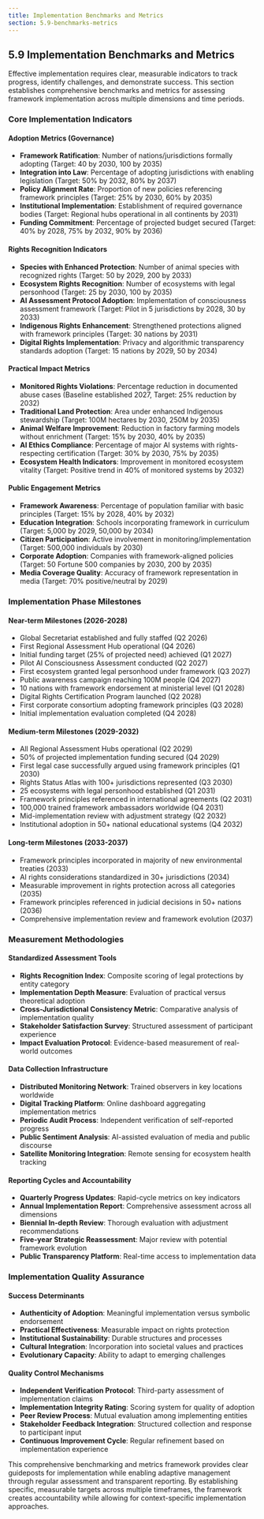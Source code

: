 ```yaml
---
title: Implementation Benchmarks and Metrics
section: 5.9-benchmarks-metrics
---
```


## 5.9 Implementation Benchmarks and Metrics

Effective implementation requires clear, measurable indicators to track progress, identify challenges, and demonstrate success. This section establishes comprehensive benchmarks and metrics for assessing framework implementation across multiple dimensions and time periods.

### Core Implementation Indicators

#### Adoption Metrics (Governance)
- **Framework Ratification**: Number of nations/jurisdictions formally adopting (Target: 40 by 2030, 100 by 2035)
- **Integration into Law**: Percentage of adopting jurisdictions with enabling legislation (Target: 50% by 2032, 80% by 2037)
- **Policy Alignment Rate**: Proportion of new policies referencing framework principles (Target: 25% by 2030, 60% by 2035)
- **Institutional Implementation**: Establishment of required governance bodies (Target: Regional hubs operational in all continents by 2031)
- **Funding Commitment**: Percentage of projected budget secured (Target: 40% by 2028, 75% by 2032, 90% by 2036)

#### Rights Recognition Indicators
- **Species with Enhanced Protection**: Number of animal species with recognized rights (Target: 50 by 2029, 200 by 2033)
- **Ecosystem Rights Recognition**: Number of ecosystems with legal personhood (Target: 25 by 2030, 100 by 2035)
- **AI Assessment Protocol Adoption**: Implementation of consciousness assessment framework (Target: Pilot in 5 jurisdictions by 2028, 30 by 2033)
- **Indigenous Rights Enhancement**: Strengthened protections aligned with framework principles (Target: 30 nations by 2031)
- **Digital Rights Implementation**: Privacy and algorithmic transparency standards adoption (Target: 15 nations by 2029, 50 by 2034)

#### Practical Impact Metrics
- **Monitored Rights Violations**: Percentage reduction in documented abuse cases (Baseline established 2027, Target: 25% reduction by 2032)
- **Traditional Land Protection**: Area under enhanced Indigenous stewardship (Target: 100M hectares by 2030, 250M by 2035)
- **Animal Welfare Improvement**: Reduction in factory farming models without enrichment (Target: 15% by 2030, 40% by 2035)
- **AI Ethics Compliance**: Percentage of major AI systems with rights-respecting certification (Target: 30% by 2030, 75% by 2035)
- **Ecosystem Health Indicators**: Improvement in monitored ecosystem vitality (Target: Positive trend in 40% of monitored systems by 2032)

#### Public Engagement Metrics
- **Framework Awareness**: Percentage of population familiar with basic principles (Target: 15% by 2028, 40% by 2032)
- **Education Integration**: Schools incorporating framework in curriculum (Target: 5,000 by 2029, 50,000 by 2034)
- **Citizen Participation**: Active involvement in monitoring/implementation (Target: 500,000 individuals by 2030)
- **Corporate Adoption**: Companies with framework-aligned policies (Target: 50 Fortune 500 companies by 2030, 200 by 2035)
- **Media Coverage Quality**: Accuracy of framework representation in media (Target: 70% positive/neutral by 2029)

### Implementation Phase Milestones

#### Near-term Milestones (2026-2028)
- Global Secretariat established and fully staffed (Q2 2026)
- First Regional Assessment Hub operational (Q4 2026)
- Initial funding target (25% of projected need) achieved (Q1 2027)
- Pilot AI Consciousness Assessment conducted (Q2 2027)
- First ecosystem granted legal personhood under framework (Q3 2027)
- Public awareness campaign reaching 100M people (Q4 2027)
- 10 nations with framework endorsement at ministerial level (Q1 2028)
- Digital Rights Certification Program launched (Q2 2028)
- First corporate consortium adopting framework principles (Q3 2028)
- Initial implementation evaluation completed (Q4 2028)

#### Medium-term Milestones (2029-2032)
- All Regional Assessment Hubs operational (Q2 2029)
- 50% of projected implementation funding secured (Q4 2029)
- First legal case successfully argued using framework principles (Q1 2030)
- Rights Status Atlas with 100+ jurisdictions represented (Q3 2030)
- 25 ecosystems with legal personhood established (Q1 2031)
- Framework principles referenced in international agreements (Q2 2031)
- 100,000 trained framework ambassadors worldwide (Q4 2031)
- Mid-implementation review with adjustment strategy (Q2 2032)
- Institutional adoption in 50+ national educational systems (Q4 2032)

#### Long-term Milestones (2033-2037)
- Framework principles incorporated in majority of new environmental treaties (2033)
- AI rights considerations standardized in 30+ jurisdictions (2034)
- Measurable improvement in rights protection across all categories (2035)
- Framework principles referenced in judicial decisions in 50+ nations (2036)
- Comprehensive implementation review and framework evolution (2037)

### Measurement Methodologies

#### Standardized Assessment Tools
- **Rights Recognition Index**: Composite scoring of legal protections by entity category
- **Implementation Depth Measure**: Evaluation of practical versus theoretical adoption
- **Cross-Jurisdictional Consistency Metric**: Comparative analysis of implementation quality
- **Stakeholder Satisfaction Survey**: Structured assessment of participant experience
- **Impact Evaluation Protocol**: Evidence-based measurement of real-world outcomes

#### Data Collection Infrastructure
- **Distributed Monitoring Network**: Trained observers in key locations worldwide
- **Digital Tracking Platform**: Online dashboard aggregating implementation metrics
- **Periodic Audit Process**: Independent verification of self-reported progress
- **Public Sentiment Analysis**: AI-assisted evaluation of media and public discourse
- **Satellite Monitoring Integration**: Remote sensing for ecosystem health tracking

#### Reporting Cycles and Accountability
- **Quarterly Progress Updates**: Rapid-cycle metrics on key indicators
- **Annual Implementation Report**: Comprehensive assessment across all dimensions
- **Biennial In-depth Review**: Thorough evaluation with adjustment recommendations
- **Five-year Strategic Reassessment**: Major review with potential framework evolution
- **Public Transparency Platform**: Real-time access to implementation data

### Implementation Quality Assurance

#### Success Determinants
- **Authenticity of Adoption**: Meaningful implementation versus symbolic endorsement
- **Practical Effectiveness**: Measurable impact on rights protection
- **Institutional Sustainability**: Durable structures and processes
- **Cultural Integration**: Incorporation into societal values and practices
- **Evolutionary Capacity**: Ability to adapt to emerging challenges

#### Quality Control Mechanisms
- **Independent Verification Protocol**: Third-party assessment of implementation claims
- **Implementation Integrity Rating**: Scoring system for quality of adoption
- **Peer Review Process**: Mutual evaluation among implementing entities
- **Stakeholder Feedback Integration**: Structured collection and response to participant input
- **Continuous Improvement Cycle**: Regular refinement based on implementation experience

This comprehensive benchmarking and metrics framework provides clear guideposts for implementation while enabling adaptive management through regular assessment and transparent reporting. By establishing specific, measurable targets across multiple timeframes, the framework creates accountability while allowing for context-specific implementation approaches.


